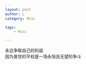 ```yaml
---
layout: post
author: L
category: Misc

tags:
    - Misc

---
```


永远争取自己的利益<br>
因为普世的平权是一场永恒且无望的争斗<br>
